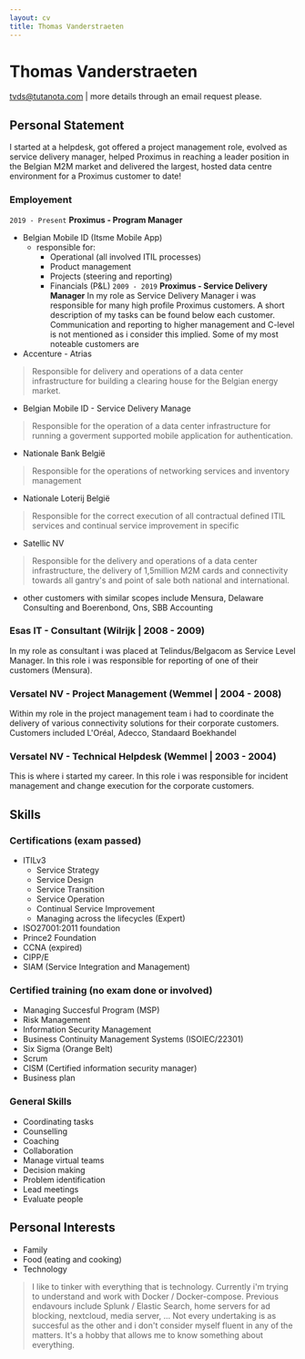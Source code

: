 ```yaml
---
layout: cv
title: Thomas Vanderstraeten
---
```

# Thomas Vanderstraeten

<div id="webaddress">
<a href="tvds@tutanota.com">tvds@tutanota.com</a>
| more details through an email request please.


## Personal Statement

I started at a helpdesk, got offered a project management role, evolved as service delivery manager, helped
Proximus in reaching a leader position in the Belgian M2M market and delivered the largest, hosted data centre
environment for a Proximus customer to date!

### Employement
`2019 - Present`
__Proximus - Program Manager__
- Belgian Mobile ID (Itsme Mobile App)
  - responsible for:
    - Operational (all involved ITIL processes)
    - Product management
    - Projects (steering and reporting)
    - Financials (P&L)
`2009 - 2019`
__Proximus - Service Delivery Manager__
In my role as Service Delivery Manager i was responsible for many high profile Proximus customers. A short description of my tasks can be found below each customer. Communication and reporting to higher management and C-level is not mentioned as i consider this implied.
Some of my most noteable customers are
- Accenture - Atrias
> Responsible for delivery and operations of a data center infrastructure for building a clearing house for the Belgian energy market.
- Belgian Mobile ID - Service Delivery Manage
> Responsible for the operation of a data center infrastructure for running a goverment supported mobile application for authentication.
- Nationale Bank België
> Responsible for the operations of networking services and inventory management
- Nationale Loterij België
> Responsible for the correct execution of all contractual defined ITIL services and continual service improvement in specific
- Satellic NV
> Responsible for the delivery and operations of a data center infrastructure, the delivery of 1,5million M2M cards and connectivity towards all gantry's and point of sale both national and international.
- other customers with similar scopes include Mensura, Delaware Consulting and Boerenbond, Ons, SBB Accounting

### Esas IT - Consultant (Wilrijk | 2008 - 2009)
In my role as consultant i was placed at Telindus/Belgacom as Service Level Manager. In this role i was responsible for reporting of one of their customers (Mensura).

### Versatel NV - Project Management (Wemmel | 2004 - 2008)
Within my role in the project management team i had to coordinate the delivery of various connectivity solutions for their corporate customers.
Customers included L'Oréal, Adecco, Standaard Boekhandel

### Versatel NV - Technical Helpdesk (Wemmel | 2003 - 2004)
This is where i started my career. In this role i was responsible for incident management and change execution for the corporate customers.

## Skills
### Certifications (exam passed)
- ITILv3
  - Service Strategy
  - Service Design
  - Service Transition
  - Service Operation
  - Continual Service Improvement
  - Managing across the lifecycles (Expert)
 - ISO27001:2011 foundation
 - Prince2 Foundation
 - CCNA (expired)
 - CIPP/E
 - SIAM (Service Integration and Management)
 ### Certified training (no exam done or involved)
 - Managing Succesful Program (MSP)
 - Risk Management
 - Information Security Management
 - Business Continuity Management Systems (ISOIEC/22301)
 - Six Sigma (Orange Belt)
 - Scrum
 - CISM (Certified information security manager)
 - Business plan
 ### General Skills
 - Coordinating tasks
 - Counselling
 - Coaching
 - Collaboration
 - Manage virtual teams
 - Decision making
 - Problem identification
 - Lead meetings
 - Evaluate people
 
 ## Personal Interests
 - Family
 - Food (eating and cooking)
 - Technology
 > I like to tinker with everything that is technology. Currently i'm trying to understand and work with Docker / Docker-compose. Previous endavours include Splunk / Elastic Search, home servers for ad blocking, nextcloud, media server, ... Not every undertaking is as succesful as the other and i don't consider myself fluent in any of the matters. It's a hobby that allows me to know something about everything.
